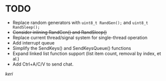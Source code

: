 # TODO

- Replace random generators with `uint8_t RandGen();` and `uint8_t RandSleep();`
- ~~Consider inlining RandGen() and RandSleep()~~
- Replace current thread/signal system for single-thread operation
- Add interrupt queue
- Simplify the SendKeys() and SendKeysQueue() functions
- Expand linked list function support (list item count, removal by index, et al.)
- Add Ctrl+A/C/V to send chat.

*keri*
